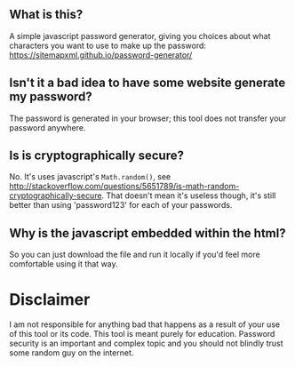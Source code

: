 ## What is this?
A simple javascript password generator, giving you choices about what characters you want to use to make up the password: https://sitemapxml.github.io/password-generator/

## Isn't it a bad idea to have some website generate my password?
The password is generated in your browser; this tool does not transfer your password anywhere.

## Is is cryptographically secure?
No. It's uses javascript's `Math.random()`, see http://stackoverflow.com/questions/5651789/is-math-random-cryptographically-secure. That doesn't mean it's useless though, it's still better than using 'password123' for each of your passwords.

## Why is the javascript embedded within the html?
So you can just download the file and run it locally if you'd feel more comfortable using it that way.

# Disclaimer
I am not responsible for anything bad that happens as a result of your use of this tool or its code. This tool is meant purely for education. Password security is an important and complex topic and you should not blindly trust some random guy on the internet. 
